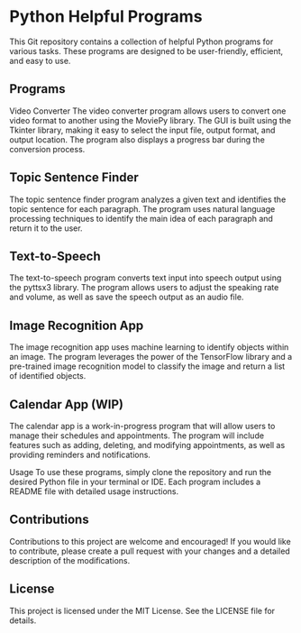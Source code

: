 # Python Helpful Programs
This Git repository contains a collection of helpful Python programs for various tasks. These programs are designed to be user-friendly, efficient, and easy to use.

## Programs
Video Converter
The video converter program allows users to convert one video format to another using the MoviePy library. The GUI is built using the Tkinter library, making it easy to select the input file, output format, and output location. The program also displays a progress bar during the conversion process.

## Topic Sentence Finder
The topic sentence finder program analyzes a given text and identifies the topic sentence for each paragraph. The program uses natural language processing techniques to identify the main idea of each paragraph and return it to the user.

## Text-to-Speech
The text-to-speech program converts text input into speech output using the pyttsx3 library. The program allows users to adjust the speaking rate and volume, as well as save the speech output as an audio file.

## Image Recognition App
The image recognition app uses machine learning to identify objects within an image. The program leverages the power of the TensorFlow library and a pre-trained image recognition model to classify the image and return a list of identified objects.

## Calendar App (WIP)
The calendar app is a work-in-progress program that will allow users to manage their schedules and appointments. The program will include features such as adding, deleting, and modifying appointments, as well as providing reminders and notifications.

Usage
To use these programs, simply clone the repository and run the desired Python file in your terminal or IDE. Each program includes a README file with detailed usage instructions.

## Contributions
Contributions to this project are welcome and encouraged! If you would like to contribute, please create a pull request with your changes and a detailed description of the modifications.

## License
This project is licensed under the MIT License. See the LICENSE file for details.